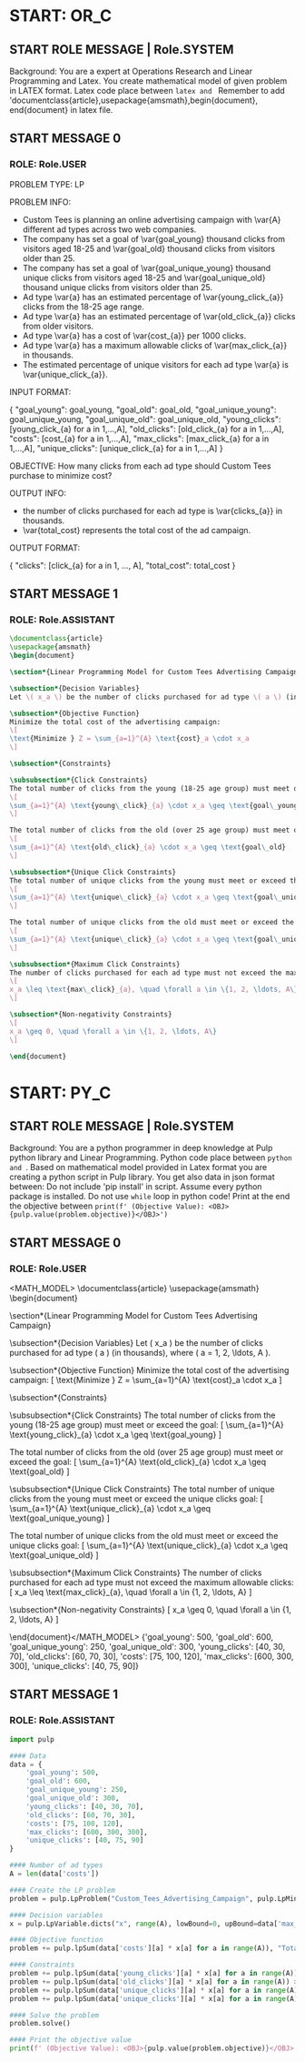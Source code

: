 # START: OR_C 
## START ROLE MESSAGE | Role.SYSTEM 
Background: You are a expert at Operations Research and Linear Programming and Latex. You create mathematical model of given problem in LATEX format. Latex code place between ```latex and ``` Remember to add 'documentclass{article},usepackage{amsmath},begin{document}, end{document} in latex file. 
## START MESSAGE 0 
### ROLE: Role.USER
<DESCRIPTION>
PROBLEM TYPE: LP

PROBLEM INFO:

- Custom Tees is planning an online advertising campaign with \var{A} different ad types across two web companies.
- The company has set a goal of \var{goal_young} thousand clicks from visitors aged 18-25 and \var{goal_old} thousand clicks from visitors older than 25.
- The company has set a goal of \var{goal_unique_young} thousand unique clicks from visitors aged 18-25 and \var{goal_unique_old} thousand unique clicks from visitors older than 25.
- Ad type \var{a} has an estimated percentage of \var{young_click_{a}} clicks from the 18-25 age range.
- Ad type \var{a} has an estimated percentage of \var{old_click_{a}} clicks from older visitors.
- Ad type \var{a} has a cost of \var{cost_{a}} per 1000 clicks.
- Ad type \var{a} has a maximum allowable clicks of \var{max_click_{a}} in thousands.
- The estimated percentage of unique visitors for each ad type \var{a} is \var{unique_click_{a}}.

INPUT FORMAT: 

{
    "goal_young": goal_young,
    "goal_old": goal_old,
    "goal_unique_young": goal_unique_young,
    "goal_unique_old": goal_unique_old,
    "young_clicks": [young_click_{a} for a in 1,...,A],
    "old_clicks": [old_click_{a} for a in 1,...,A],
    "costs": [cost_{a} for a in 1,...,A],
    "max_clicks": [max_click_{a} for a in 1,...,A],
    "unique_clicks": [unique_click_{a} for a in 1,...,A]
}

OBJECTIVE: How many clicks from each ad type should Custom Tees purchase to minimize cost?

OUTPUT INFO:

- the number of clicks purchased for each ad type is \var{clicks_{a}} in thousands.
- \var{total_cost} represents the total cost of the ad campaign.

OUTPUT FORMAT:

{
    "clicks": [click_{a} for a in 1, ..., A],
    "total_cost": total_cost
}
</DESCRIPTION>


## START MESSAGE 1 
### ROLE: Role.ASSISTANT
```latex
\documentclass{article}
\usepackage{amsmath}
\begin{document}

\section*{Linear Programming Model for Custom Tees Advertising Campaign}

\subsection*{Decision Variables}
Let \( x_a \) be the number of clicks purchased for ad type \( a \) (in thousands), where \( a = 1, 2, \ldots, A \).

\subsection*{Objective Function}
Minimize the total cost of the advertising campaign:
\[
\text{Minimize } Z = \sum_{a=1}^{A} \text{cost}_a \cdot x_a
\]

\subsection*{Constraints}

\subsubsection*{Click Constraints}
The total number of clicks from the young (18-25 age group) must meet or exceed the goal:
\[
\sum_{a=1}^{A} \text{young\_click}_{a} \cdot x_a \geq \text{goal\_young}
\]

The total number of clicks from the old (over 25 age group) must meet or exceed the goal:
\[
\sum_{a=1}^{A} \text{old\_click}_{a} \cdot x_a \geq \text{goal\_old}
\]

\subsubsection*{Unique Click Constraints}
The total number of unique clicks from the young must meet or exceed the unique clicks goal:
\[
\sum_{a=1}^{A} \text{unique\_click}_{a} \cdot x_a \geq \text{goal\_unique\_young}
\]

The total number of unique clicks from the old must meet or exceed the unique clicks goal:
\[
\sum_{a=1}^{A} \text{unique\_click}_{a} \cdot x_a \geq \text{goal\_unique\_old}
\]

\subsubsection*{Maximum Click Constraints}
The number of clicks purchased for each ad type must not exceed the maximum allowable clicks:
\[
x_a \leq \text{max\_click}_{a}, \quad \forall a \in \{1, 2, \ldots, A\}
\]

\subsection*{Non-negativity Constraints}
\[
x_a \geq 0, \quad \forall a \in \{1, 2, \ldots, A\}
\]

\end{document}
```

# START: PY_C 
## START ROLE MESSAGE | Role.SYSTEM 
Background: You are a python programmer in deep knowledge at Pulp python library and Linear Programming. Python code place between ```python and ```. Based on mathematical model provided in Latex format you are creating a python script in Pulp library. You get also data in json format between: <DATA></DATA> Do not include 'pip install' in script. Assume every python package is installed. Do not use `while` loop in python code! Print at the end the objective between <OBJ></OBJ> `print(f' (Objective Value): <OBJ>{pulp.value(problem.objective)}</OBJ>')` 
## START MESSAGE 0 
### ROLE: Role.USER
<MATH_MODEL>
\documentclass{article}
\usepackage{amsmath}
\begin{document}

\section*{Linear Programming Model for Custom Tees Advertising Campaign}

\subsection*{Decision Variables}
Let \( x_a \) be the number of clicks purchased for ad type \( a \) (in thousands), where \( a = 1, 2, \ldots, A \).

\subsection*{Objective Function}
Minimize the total cost of the advertising campaign:
\[
\text{Minimize } Z = \sum_{a=1}^{A} \text{cost}_a \cdot x_a
\]

\subsection*{Constraints}

\subsubsection*{Click Constraints}
The total number of clicks from the young (18-25 age group) must meet or exceed the goal:
\[
\sum_{a=1}^{A} \text{young\_click}_{a} \cdot x_a \geq \text{goal\_young}
\]

The total number of clicks from the old (over 25 age group) must meet or exceed the goal:
\[
\sum_{a=1}^{A} \text{old\_click}_{a} \cdot x_a \geq \text{goal\_old}
\]

\subsubsection*{Unique Click Constraints}
The total number of unique clicks from the young must meet or exceed the unique clicks goal:
\[
\sum_{a=1}^{A} \text{unique\_click}_{a} \cdot x_a \geq \text{goal\_unique\_young}
\]

The total number of unique clicks from the old must meet or exceed the unique clicks goal:
\[
\sum_{a=1}^{A} \text{unique\_click}_{a} \cdot x_a \geq \text{goal\_unique\_old}
\]

\subsubsection*{Maximum Click Constraints}
The number of clicks purchased for each ad type must not exceed the maximum allowable clicks:
\[
x_a \leq \text{max\_click}_{a}, \quad \forall a \in \{1, 2, \ldots, A\}
\]

\subsection*{Non-negativity Constraints}
\[
x_a \geq 0, \quad \forall a \in \{1, 2, \ldots, A\}
\]

\end{document}</MATH_MODEL>
<DATA>
{'goal_young': 500, 'goal_old': 600, 'goal_unique_young': 250, 'goal_unique_old': 300, 'young_clicks': [40, 30, 70], 'old_clicks': [60, 70, 30], 'costs': [75, 100, 120], 'max_clicks': [600, 300, 300], 'unique_clicks': [40, 75, 90]}</DATA>


## START MESSAGE 1 
### ROLE: Role.ASSISTANT
```python
import pulp

#### Data
data = {
    'goal_young': 500,
    'goal_old': 600,
    'goal_unique_young': 250,
    'goal_unique_old': 300,
    'young_clicks': [40, 30, 70],
    'old_clicks': [60, 70, 30],
    'costs': [75, 100, 120],
    'max_clicks': [600, 300, 300],
    'unique_clicks': [40, 75, 90]
}

#### Number of ad types
A = len(data['costs'])

#### Create the LP problem
problem = pulp.LpProblem("Custom_Tees_Advertising_Campaign", pulp.LpMinimize)

#### Decision variables
x = pulp.LpVariable.dicts("x", range(A), lowBound=0, upBound=data['max_clicks'])

#### Objective function
problem += pulp.lpSum(data['costs'][a] * x[a] for a in range(A)), "Total_Cost"

#### Constraints
problem += pulp.lpSum(data['young_clicks'][a] * x[a] for a in range(A)) >= data['goal_young'], "Young_Clicks_Constraint"
problem += pulp.lpSum(data['old_clicks'][a] * x[a] for a in range(A)) >= data['goal_old'], "Old_Clicks_Constraint"
problem += pulp.lpSum(data['unique_clicks'][a] * x[a] for a in range(A)) >= data['goal_unique_young'], "Unique_Young_Clicks_Constraint"
problem += pulp.lpSum(data['unique_clicks'][a] * x[a] for a in range(A)) >= data['goal_unique_old'], "Unique_Old_Clicks_Constraint"

#### Solve the problem
problem.solve()

#### Print the objective value
print(f' (Objective Value): <OBJ>{pulp.value(problem.objective)}</OBJ>')
```


